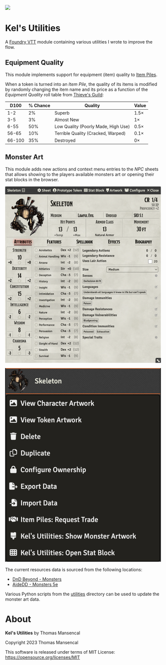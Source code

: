 ![](https://img.shields.io/badge/Foundry-v0.8.6-informational)
<!--- Downloads @ Latest Badge -->
<!--- replace KelSolaar/fvvt-kels-utilities with your username/repository -->
<!--- ![Latest Release Download Count](https://img.shields.io/github/downloads/KelSolaar/fvvt-kels-utilities/latest/module.zip) -->

<!--- Forge Bazaar Install % Badge -->
<!--- replace <your-module-name> with the `name` in your manifest -->
<!--- ![Forge Installs](https://img.shields.io/badge/dynamic/json?label=Forge%20Installs&query=package.installs&suffix=%25&url=https%3A%2F%2Fforge-vtt.com%2Fapi%2Fbazaar%2Fpackage%2F<your-module-name>&colorB=4aa94a) -->

# Kel's Utilities

A [Foundry VTT](https://foundryvtt.com) module containing various utilities I wrote to improve the flow.

## Equipment Quality

This module implements support for equipment (item) quality to [Item Piles](https://github.com/fantasycalendar/FoundryVTT-ItemPiles).

 When a token is turned into an *Item Pile*, the quality of its items is modified by randomly changing the item name and its price as a function of the *Equipment Quality* roll table from [Thieve's Guild](https://www.thievesguild.cc/harvest/creature.php?id=1#tab4):

| D100    | % Chance | Quality                              | Value |
|---------|----------|--------------------------------------|-------|
| 1-2     | 2%       | Superb                               | 1.5×  |
| 3-5     | 3%       | Almost New                           | 1×    |
| 6-55    | 50%      | Low Quality (Poorly Made, High Use)  | 0.5×  |
| 56-65   | 10%      | Terrible Quality (Cracked, Warped)   | 0.1×  |
| 66-100  | 35%      | Destroyed                            | 0×    |

## Monster Art

This module adds new actions and context menu entries to the *NPC* sheets that allows showing to the players available monsters art or opening their stat blocks in the browser.

![NPC Sheet Actions](images/npc-sheet-actions.png)

![NPC Context Menu Entries](images/npc-context-menu-entries.png)

The current resources data is sourced from the following locations:

-   [DnD Beyond - Monsters](https://www.dndbeyond.com/monsters)
-   [AideDD - Monsters 5e](https://www.aidedd.org/dnd-filters/monsters.php)

Various Python scripts from the [utilities](utilities/) directory can be used to update the monster art data.

# About

**Kel's Utilities** by Thomas Mansencal

Copyright 2023 Thomas Mansencal

This software is released under terms of MIT License: https://opensource.org/licenses/MIT
